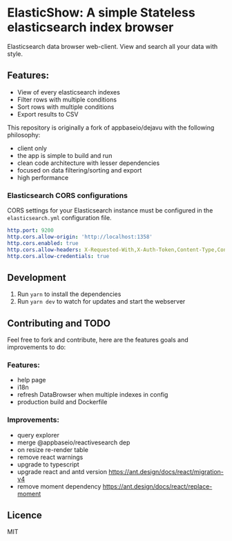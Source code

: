 # ElasticShow: A simple Stateless elasticsearch index browser
Elasticsearch data browser web-client. View and search all your data with style.

## Features:
- View of every elasticsearch indexes
- Filter rows with multiple conditions
- Sort rows with multiple conditions
- Export results to CSV

This repository is originally a fork of appbaseio/dejavu with the following philosophy:
- client only
- the app is simple to build and run
- clean code architecture with lesser dependencies
- focused on data filtering/sorting and export
- high performance


### Elasticsearch CORS configurations
CORS settings for your Elasticsearch instance must be configured in the `elasticsearch.yml` configuration file.
```yaml
http.port: 9200
http.cors.allow-origin: 'http://localhost:1358'
http.cors.enabled: true
http.cors.allow-headers: X-Requested-With,X-Auth-Token,Content-Type,Content-Length,Authorization
http.cors.allow-credentials: true
```

## Development
1. Run `yarn` to install the dependencies
2. Run `yarn dev` to watch for updates and start the webserver


## Contributing and TODO
Feel free to fork and contribute, here are the features goals and improvements to do:

### Features:
- help page
- i18n
- refresh DataBrowser when multiple indexes in config
- production build and Dockerfile


### Improvements:
- query explorer
- merge @appbaseio/reactivesearch dep
- on resize re-render table
- remove react warnings
- upgrade to typescript
- upgrade react and antd version https://ant.design/docs/react/migration-v4
- remove moment dependency https://ant.design/docs/react/replace-moment


## Licence
MIT